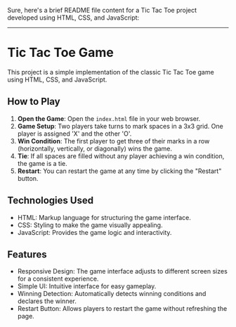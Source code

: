 Sure, here's a brief README file content for a Tic Tac Toe project developed using HTML, CSS, and JavaScript:

---

# Tic Tac Toe Game

This project is a simple implementation of the classic Tic Tac Toe game using HTML, CSS, and JavaScript.

## How to Play

1. **Open the Game**: Open the `index.html` file in your web browser.
2. **Game Setup**: Two players take turns to mark spaces in a 3x3 grid. One player is assigned 'X' and the other 'O'.
3. **Win Condition**: The first player to get three of their marks in a row (horizontally, vertically, or diagonally) wins the game.
4. **Tie**: If all spaces are filled without any player achieving a win condition, the game is a tie.
5. **Restart**: You can restart the game at any time by clicking the "Restart" button.

## Technologies Used

- HTML: Markup language for structuring the game interface.
- CSS: Styling to make the game visually appealing.
- JavaScript: Provides the game logic and interactivity.

## Features

- Responsive Design: The game interface adjusts to different screen sizes for a consistent experience.
- Simple UI: Intuitive interface for easy gameplay.
- Winning Detection: Automatically detects winning conditions and declares the winner.
- Restart Button: Allows players to restart the game without refreshing the page.

